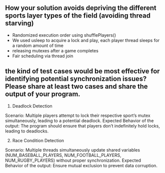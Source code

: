 ## How your solution avoids depriving the different sports layer types of the field (avoiding thread starving)

- Randomized execution order using shufflePlayers()
- We used usleep to acquire a lock and play, each player thread sleeps for a random amount of time
- releasing mutexes after a game completes
- Fair scheduling via thread join

## the kind of test cases would be most effective for identifying potential synchronization issues? Please share at least two cases and share the output of your program.

1. Deadlock Detection

Scenario: Multiple players attempt to lock their respective sport’s mutex simultaneously, leading to a potential deadlock.
Expected Behavior of the output: The program should ensure that players don’t indefinitely hold locks, leading to deadlocks.


2. Race Condition Detection

Scenario: Multiple threads simultaneously update shared variables (NUM_BASEBALL_PLAYERS, NUM_FOOTBALL_PLAYERS, NUM_RUGBY_PLAYERS) without proper synchronization.
Expected Behavior of the output: Ensure mutual exclusion to prevent data corruption.
